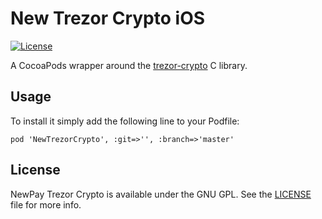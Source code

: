 # New Trezor Crypto iOS

[![License](https://img.shields.io/badge/license-GPL3-green.svg?style=flat)]()

A CocoaPods wrapper around the [trezor-crypto](https://github.com/trezor/trezor-crypto) C library.

## Usage

To install it simply add the following line to your Podfile:

```
pod 'NewTrezorCrypto', :git=>'', :branch=>'master'
```

## License

NewPay Trezor Crypto is available under the GNU GPL. See the [LICENSE]() file for more info.